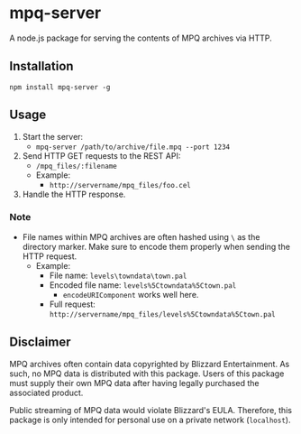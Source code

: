 mpq-server
==========

A node.js package for serving the contents of MPQ archives via HTTP.

## Installation
`npm install mpq-server -g`

## Usage
1. Start the server:
    * `mpq-server /path/to/archive/file.mpq --port 1234`
1. Send HTTP GET requests to the REST API:
    * `/mpq_files/:filename`
    * Example:
        * `http://servername/mpq_files/foo.cel`
1. Handle the HTTP response.


### Note
* File names within MPQ archives are often hashed using `\` as the directory marker. Make sure to encode them properly when sending the HTTP request.
    * Example:
        * File name: `levels\towndata\town.pal`
        * Encoded file name: `levels%5Ctowndata%5Ctown.pal`
            * `encodeURIComponent` works well here.
        * Full request: `http://servername/mpq_files/levels%5Ctowndata%5Ctown.pal`

## Disclaimer

MPQ archives often contain data copyrighted by Blizzard Entertainment.
As such, no MPQ data is distributed with this package.
Users of this package must supply their own MPQ data after having legally purchased the associated product.

Public streaming of MPQ data would violate Blizzard's EULA. Therefore, this package is only intended for personal use on a private network (`localhost`).
